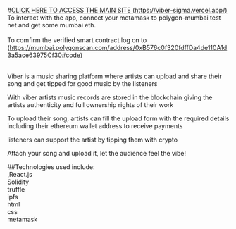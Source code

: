 #[CLICK HERE TO ACCESS THE MAIN SITE (https://viber-sigma.vercel.app/)](https://viber-sigma.vercel.app/)
</br>To interact with the app, connect your metamask to polygon-mumbai test net and get some mumbai eth.</br></br>
To comfirm the verified smart contract log on to (https://mumbai.polygonscan.com/address/0xB576c0f320fdffDa4de110A1d3a5ace63975Cf30#code)</br>

</br>Viber is a music sharing platform where artists can upload and share their song and get tipped for good music by the listeners

With viber artists music records are stored in the blockchain giving the artists authenticity and full ownership rights of their work

To upload their song, artists can fill the upload form with the required details including their ethereum wallet address to receive payments

listeners can support the artist by tipping them with crypto

Attach your song and upload it, let the audience feel the vibe!

##Technologies used include:</br>,React.js
</br>Solidity
</br>truffle
</br>ipfs
</br>html
</br>css
</br>metamask

